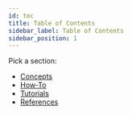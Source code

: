 ```yaml
---
id: toc
title: Table of Contents
sidebar_label: Table of Contents
sidebar_position: 1
---
```


Pick a section:

- [Concepts](/docs/concept/intro)  
- [How‑To](/docs/how-to/intro)  
- [Tutorials](/docs/tutorial/intro)  
- [References](/docs/reference/intro)
